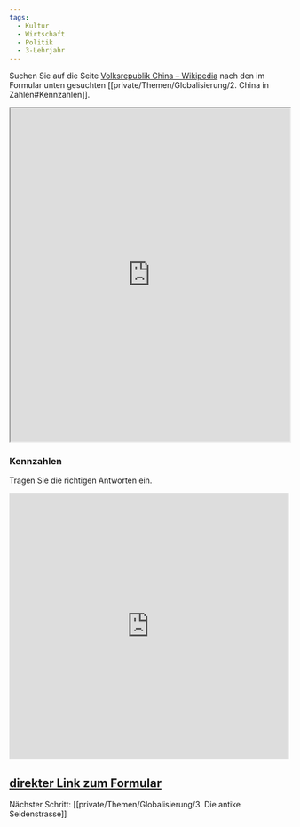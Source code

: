```yaml
---
tags:
  - Kultur
  - Wirtschaft
  - Politik
  - 3-Lehrjahr
---
```

Suchen Sie auf die Seite [Volksrepublik China – Wikipedia](https://de.wikipedia.org/wiki/Volksrepublik_China) nach den im Formular unten gesuchten [[private/Themen/Globalisierung/2. China in Zahlen#Kennzahlen]]. 

<iframe width="100%" height="600" src="https://de.wikipedia.org/wiki/Volksrepublik_China" allowfullscreen allow="geolocation *; autoplay; encrypted-media"></iframe>

### Kennzahlen
Tragen Sie die richtigen Antworten ein.

<iframe width="100%" height="480px" src="https://forms.microsoft.com/Pages/ResponsePage.aspx?id=3JD3sB8inkC07KJqJT_b3gzhkYlYD0VIpERRWTmitHRUNk01NE1FVjU1MU03U0dYMzI5NzEwWFlSRCQlQCNjPTEu&embed=true" frameborder="0" marginwidth="0" marginheight="0" style="border: none; max-width:100%; max-height:100vh" allowfullscreen webkitallowfullscreen mozallowfullscreen msallowfullscreen> </iframe>

[direkter Link zum Formular](https://forms.microsoft.com/Pages/ResponsePage.aspx?id=3JD3sB8inkC07KJqJT_b3gzhkYlYD0VIpERRWTmitHRUNk01NE1FVjU1MU03U0dYMzI5NzEwWFlSRCQlQCNjPTEu)
---
Nächster Schritt: [[private/Themen/Globalisierung/3. Die antike Seidenstrasse]]
